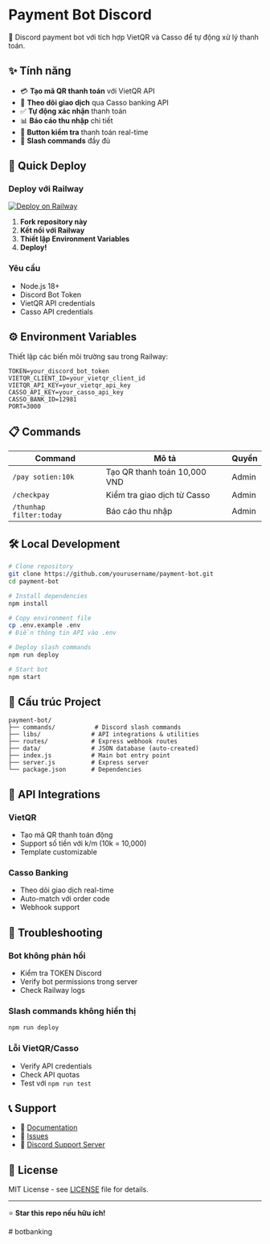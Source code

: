 # Payment Bot Discord

🤖 Discord payment bot với tích hợp VietQR và Casso để tự động xử lý thanh toán.

## ✨ Tính năng

- 💳 **Tạo mã QR thanh toán** với VietQR API
- 🏦 **Theo dõi giao dịch** qua Casso banking API  
- ✅ **Tự động xác nhận** thanh toán
- 📊 **Báo cáo thu nhập** chi tiết
- 🔘 **Button kiểm tra** thanh toán real-time
- 🎯 **Slash commands** đầy đủ

## 🚀 Quick Deploy

### Deploy với Railway

[![Deploy on Railway](https://railway.app/button.svg)](https://railway.app/new/template)

1. **Fork repository này**
2. **Kết nối với Railway**
3. **Thiết lập Environment Variables**
4. **Deploy!**

### Yêu cầu

- Node.js 18+
- Discord Bot Token
- VietQR API credentials
- Casso API credentials

## ⚙️ Environment Variables

Thiết lập các biến môi trường sau trong Railway:

```env
TOKEN=your_discord_bot_token
VIETQR_CLIENT_ID=your_vietqr_client_id
VIETQR_API_KEY=your_vietqr_api_key
CASSO_API_KEY=your_casso_api_key
CASSO_BANK_ID=12981
PORT=3000
```

## 📋 Commands

| Command | Mô tả | Quyền |
|---------|-------|-------|
| `/pay sotien:10k` | Tạo QR thanh toán 10,000 VND | Admin |
| `/checkpay` | Kiểm tra giao dịch từ Casso | Admin |
| `/thunhap filter:today` | Báo cáo thu nhập | Admin |

## 🛠️ Local Development

```bash
# Clone repository
git clone https://github.com/yourusername/payment-bot.git
cd payment-bot

# Install dependencies
npm install

# Copy environment file
cp .env.example .env
# Điền thông tin API vào .env

# Deploy slash commands
npm run deploy

# Start bot
npm start
```

## 📁 Cấu trúc Project

```
payment-bot/
├── commands/           # Discord slash commands
├── libs/              # API integrations & utilities
├── routes/            # Express webhook routes
├── data/              # JSON database (auto-created)
├── index.js           # Main bot entry point
├── server.js          # Express server
└── package.json       # Dependencies
```

## 🔧 API Integrations

### VietQR
- Tạo mã QR thanh toán động
- Support số tiền với k/m (10k = 10,000)
- Template customizable

### Casso Banking
- Theo dõi giao dịch real-time
- Auto-match với order code
- Webhook support

## 🐛 Troubleshooting

### Bot không phản hồi
- Kiểm tra TOKEN Discord
- Verify bot permissions trong server
- Check Railway logs

### Slash commands không hiển thị
```bash
npm run deploy
```

### Lỗi VietQR/Casso
- Verify API credentials
- Check API quotas
- Test với `npm run test`

## 📞 Support

- 📖 [Documentation](./docs/)
- 🐛 [Issues](https://github.com/yourusername/payment-bot/issues)
- 💬 [Discord Support Server](https://discord.gg/xxxxxx)

## 📄 License

MIT License - see [LICENSE](LICENSE) file for details.

---

⭐ **Star this repo nếu hữu ích!**

#   b o t b a n k i n g  
 